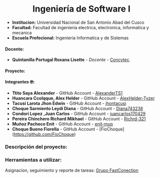 # **<center>Ingeniería de Software I </center>**

- **Institucion:** Universidad Nacional de San Antonio Abad del Cusco
- **Facultad:** Facultad de ingenieria electrica, electronica, informatica y mecanica
- **Escuela Profecional:** Ingenieria Informatica y de Sistemas

#### Docente:
- **Quintanilla Portugal Roxana Lisette** - _Docente_ - [Concytec](http://directorio.concytec.gob.pe/appDirectorioCTI/VerDatosInvestigador.do?id_investigador=40930).

#### Proyecto:
#### Integrantes 🤓:
- **Ttito Saya Alexander** - GitHub Account - [AlexanderTS1](https://github.com/AlexanderTS1)
- **Huancara Ccolqque, Alex Helder** - GitHub Account - [AlexHelder-Tyzer](https://github.com/AlexHelder-Tyzer)
- **Tacusi Larota Jhon Edwin** - GitHub Account - [jhontacusi](https://github.com/jhontacusi)
- **Choque Sarmiento Leydi Diana** - GitHub Account - [Diana743238](https://github.com/Diana743238) 
- **Condori Lopez ,Juan Carlos** - GitHub Account - [juancarlos170429](https://github.com/juancarlos170429) 
- **Pereira Chinchero Richard Mikhael** - GitHub Account - [Richrd-321](https://github.com/Richrd-321) 
- **Muñoz Pacheco Enit** - GitHub Account - [enit-mup](https://github.com/enit-mup)
- **Choque Bueno Fiorella** - GitHub Account - [FioChoque] (https://github.com/FioChoque)

### Descripción del proyecto:

### Herramientas a utilizar:
Asignacion, seguimiento y reporte de tareas: [Grupo FastConection](https://trello.com/b/d0lKxO7F/trabajos-1)
